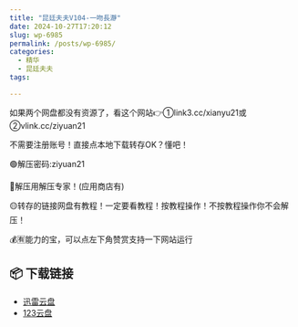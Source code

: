```yaml
---
title: "昆廷夫夫V104-一吻長瀞"
date: 2024-10-27T17:20:12
slug: wp-6985
permalink: /posts/wp-6985/
categories:
  - 精华
  - 昆廷夫夫
tags:

---
```


如果两个网盘都没有资源了，看这个网站👉①link3.cc/xianyu21或②vlink.cc/ziyuan21

不需要注册账号！直接点本地下载转存OK？懂吧！

🟢解压密码:ziyuan21

🔵解压用解压专家！(应用商店有)

🟡转存的链接网盘有教程！一定要看教程！按教程操作！不按教程操作你不会解压！

💰🈶能力的宝，可以点左下角赞赏支持一下网站运行

## 📦 下载链接
- [迅雷云盘](https://blziyuan21.com/pay-download/6985?key=97f406d377&down_id=0)
- [123云盘](https://blziyuan21.com/pay-download/6985?key=97f406d377&down_id=1)

